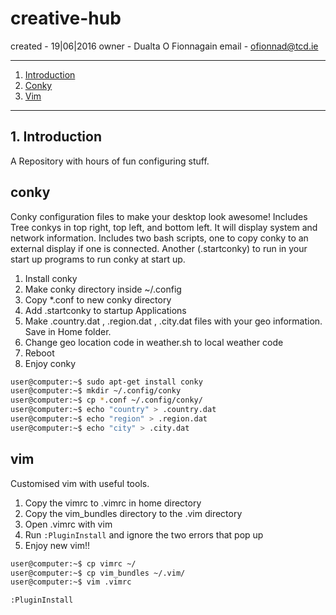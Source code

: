 # creative-hub
created - 19|06|2016
owner - Dualta O Fionnagain
email - ofionnad@tcd.ie 

- - -
1. [Introduction](#introduction)
2. [Conky](#conky)
3. [Vim](#vim)

- - -

<a name="introduction"></a>

## 1\. Introduction

A Repository with hours of fun configuring stuff. 

<a name="conky"></a>

## conky 
Conky configuration files to make your desktop look awesome!
Includes Tree conkys in top right, top left, and bottom left. 
It will display system and network information. Includes two bash scripts, one to copy conky to an external display if one is connected.
Another (.startconky) to run in your start up programs to run conky at start up.  

1. Install conky
2. Make conky directory inside ~/.config
3. Copy *.conf to new conky directory
4. Add .startconky to startup Applications
5. Make .country.dat , .region.dat , .city.dat files with your geo information. Save in Home folder. 
6. Change geo location code in weather.sh to local weather code
7. Reboot
8. Enjoy conky

```sh
user@computer:~$ sudo apt-get install conky
user@computer:~$ mkdir ~/.config/conky
user@computer:~$ cp *.conf ~/.config/conky/
user@computer:~$ echo "country" > .country.dat
user@computer:~$ echo "region" > .region.dat
user@computer:~$ echo "city" > .city.dat
```

<a name="vim"></a>

## vim

Customised vim with useful tools. 

1. Copy the vimrc to .vimrc in home directory
2. Copy the vim_bundles directory to the .vim directory
3. Open .vimrc with vim
4. Run `:PluginInstall` and ignore the two errors that pop up
5. Enjoy new vim!!

```sh
user@computer:~$ cp vimrc ~/
user@computer:~$ cp vim_bundles ~/.vim/
user@computer:~$ vim .vimrc
```

```vim
:PluginInstall
```
